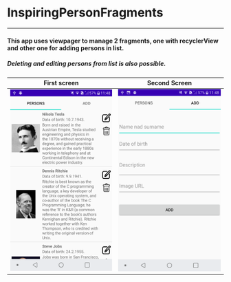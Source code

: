 # InspiringPersonFragments
---
#### This app uses viewpager to manage 2 fragments, one with recyclerView and other one for adding persons in list.
##### Deleting and editing persons from list is also possible. 

First screen           |  Second Screen
:-------------------------:  |  :-------------------------:
<img src="/images/1.png" width="300" style="inline"> | <img src="/images/2.png" width="300">
